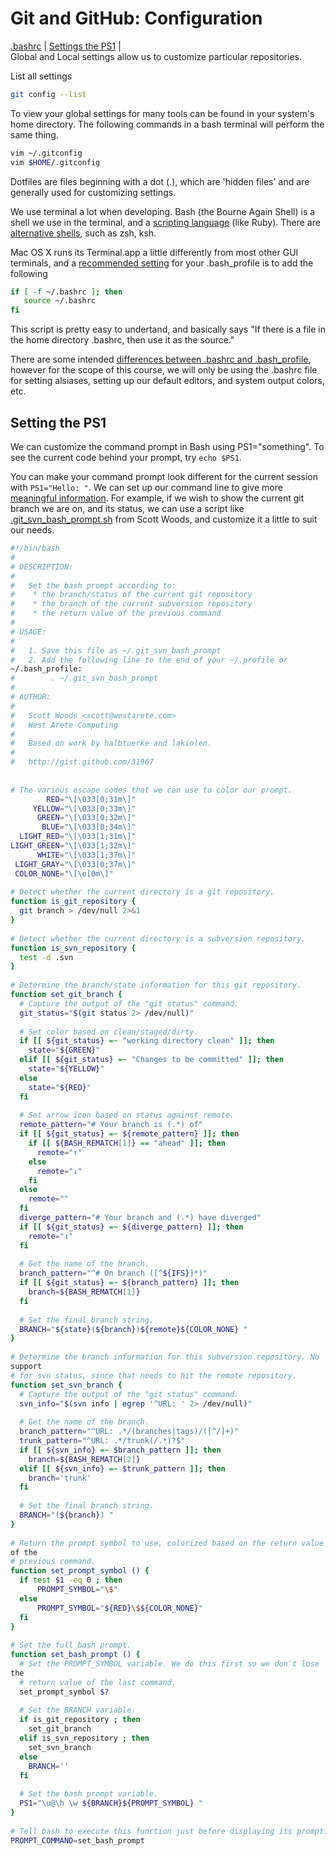 # Git and GitHub: Configuration  
[.bashrc](http://www.joshstaiger.org/archives/2005/07/bash_profile_vs.html) | [Settings the PS1](http://www.tldp.org/HOWTO/Bash-Prompt-HOWTO/setps.html) |  
Global and Local settings allow us to customize particular
repositories.  

List all settings  
```bash
git config --list
```  
To view your global settings for many tools can be found in your system's home directory. The following commands in a bash terminal will perform the same thing.   
```bash
vim ~/.gitconfig
vim $HOME/.gitconfig
```  
Dotfiles are files beginning with a dot (.), which are 'hidden files' and are generally used for customizing settings.  
  
We use terminal a lot when developing. Bash (the Bourne Again Shell) is a shell we use in the
terminal, and a [scripting language](http://www.ibm.com/developerworks/library/l-bash/) (like Ruby). There are [alternative shells](http://www.interworx.com/community/alternative-shells-for-linux/), such as zsh, ksh.  
  
Mac OS X runs its Terminal.app a little differently from most other GUI
terminals, and a [recommended
setting](http://www.joshstaiger.org/archives/2005/07/bash_profile_vs.html) for your .bash_profile is to add
the following  
```bash
if [ -f ~/.bashrc ]; then
   source ~/.bashrc
fi
```  
This script is pretty easy to undertand, and basically says "If there is
a file in the home directory .bashrc, then use it as the source."  
  
There are some intended [differences between .bashrc and
.bash_profile](http://superuser.com/questions/183870/difference-between-bashrc-and-bash-profile),
however for the scope of this course, we will only be using the .bashrc
file for setting alsiases, setting up our default editors, and system
output colors, etc.  
  
## Setting the PS1  
We can customize the command prompt in Bash using PS1="something". To
see the current code behind your prompt, try `echo $PS1`.  
  
You can make your command prompt look different for the current session
with `PS1="Hello: "`. We can set up our command line to give more
[meaningful
information](http://www.thegeekstuff.com/2008/09/bash-shell-ps1-10-examples-to-make-your-linux-prompt-like-angelina-jolie/). For example, if we wish to show the current git branch we are on, and its status, we can use a script like [.git_svn_bash_prompt.sh](https://gist.github.com/woods/31967) from Scott Woods, and customize it a little to suit our needs.  
```bash
#!/bin/bash
#
# DESCRIPTION:
#
#   Set the bash prompt according to:
#    * the branch/status of the current git repository
#    * the branch of the current subversion repository
#    * the return value of the previous command
# 
# USAGE:
#
#   1. Save this file as ~/.git_svn_bash_prompt
#   2. Add the following line to the end of your ~/.profile or
~/.bash_profile:
#        . ~/.git_svn_bash_prompt
#
# AUTHOR:
# 
#   Scott Woods <scott@westarete.com>
#   West Arete Computing
#
#   Based on work by halbtuerke and lakiolen.
#
#   http://gist.github.com/31967
 
 
# The various escape codes that we can use to color our prompt.
        RED="\[\033[0;31m\]"
     YELLOW="\[\033[0;33m\]"
      GREEN="\[\033[0;32m\]"
       BLUE="\[\033[0;34m\]"
  LIGHT_RED="\[\033[1;31m\]"
LIGHT_GREEN="\[\033[1;32m\]"
      WHITE="\[\033[1;37m\]"
 LIGHT_GRAY="\[\033[0;37m\]"
 COLOR_NONE="\[\e[0m\]"
 
# Detect whether the current directory is a git repository.
function is_git_repository {
  git branch > /dev/null 2>&1
}
 
# Detect whether the current directory is a subversion repository.
function is_svn_repository {
  test -d .svn
}
 
# Determine the branch/state information for this git repository.
function set_git_branch {
  # Capture the output of the "git status" command.
  git_status="$(git status 2> /dev/null)"
 
  # Set color based on clean/staged/dirty.
  if [[ ${git_status} =~ "working directory clean" ]]; then
    state="${GREEN}"
  elif [[ ${git_status} =~ "Changes to be committed" ]]; then
    state="${YELLOW}"
  else
    state="${RED}"
  fi
  
  # Set arrow icon based on status against remote.
  remote_pattern="# Your branch is (.*) of"
  if [[ ${git_status} =~ ${remote_pattern} ]]; then
    if [[ ${BASH_REMATCH[1]} == "ahead" ]]; then
      remote="↑"
    else
      remote="↓"
    fi
  else
    remote=""
  fi
  diverge_pattern="# Your branch and (.*) have diverged"
  if [[ ${git_status} =~ ${diverge_pattern} ]]; then
    remote="↕"
  fi
  
  # Get the name of the branch.
  branch_pattern="^# On branch ([^${IFS}]*)"    
  if [[ ${git_status} =~ ${branch_pattern} ]]; then
    branch=${BASH_REMATCH[1]}
  fi
 
  # Set the final branch string.
  BRANCH="${state}(${branch})${remote}${COLOR_NONE} "
}
 
# Determine the branch information for this subversion repository. No
support
# for svn status, since that needs to hit the remote repository.
function set_svn_branch {
  # Capture the output of the "git status" command.
  svn_info="$(svn info | egrep '^URL: ' 2> /dev/null)"
 
  # Get the name of the branch.
  branch_pattern="^URL: .*/(branches|tags)/([^/]+)"
  trunk_pattern="^URL: .*/trunk(/.*)?$"
  if [[ ${svn_info} =~ $branch_pattern ]]; then
    branch=${BASH_REMATCH[2]}
  elif [[ ${svn_info} =~ $trunk_pattern ]]; then
    branch='trunk'
  fi
 
  # Set the final branch string.
  BRANCH="(${branch}) "
}
 
# Return the prompt symbol to use, colorized based on the return value
of the
# previous command.
function set_prompt_symbol () {
  if test $1 -eq 0 ; then
      PROMPT_SYMBOL="\$"
  else
      PROMPT_SYMBOL="${RED}\$${COLOR_NONE}"
  fi
}
 
# Set the full bash prompt.
function set_bash_prompt () {
  # Set the PROMPT_SYMBOL variable. We do this first so we don't lose
the 
  # return value of the last command.
  set_prompt_symbol $?
 
  # Set the BRANCH variable.
  if is_git_repository ; then
    set_git_branch
  elif is_svn_repository ; then
    set_svn_branch
  else
    BRANCH=''
  fi
  
  # Set the bash prompt variable.
  PS1="\u@\h \w ${BRANCH}${PROMPT_SYMBOL} "
}
 
# Tell bash to execute this function just before displaying its prompt.
PROMPT_COMMAND=set_bash_prompt
```
